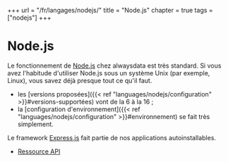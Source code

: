 +++
url = "/fr/langages/nodejs/"
title = "Node.js"
chapter = true
tags = ["nodejs"]
+++

# Node.js

Le fonctionnement de [Node.js](https://nodejs.org/) chez alwaysdata est très standard. Si vous avez l'habitude d'utiliser Node.js sous un système Unix (par exemple, Linux), vous savez déjà presque tout ce qu'il faut.

* les [versions proposées]({{< ref "languages/nodejs/configuration" >}}#versions-supportées) vont de la 6 à la 16 ;
* la [configuration d'environnement]({{< ref "languages/nodejs/configuration" >}}#environnement) se fait très simplement.

Le framework [Express.js](https://expressjs.com/fr/) fait partie de nos applications autoinstallables.

* [Ressource API](https://api.alwaysdata.com/v1/environment/nodejs/doc/)
